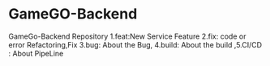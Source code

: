 # GameGO-Backend
GameGo-Backend Repository 1.feat:New Service Feature 2.fix: code or error Refactoring,Fix 3.bug: About the Bug, 4.build: About the build ,5.CI/CD : About PipeLine

